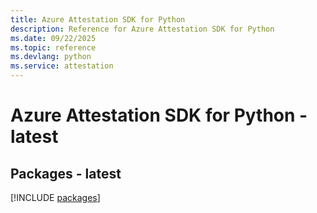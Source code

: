 ```yaml
---
title: Azure Attestation SDK for Python
description: Reference for Azure Attestation SDK for Python
ms.date: 09/22/2025
ms.topic: reference
ms.devlang: python
ms.service: attestation
---
```

# Azure Attestation SDK for Python - latest
## Packages - latest
[!INCLUDE [packages](attestation-index.md)]